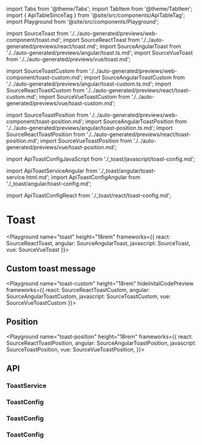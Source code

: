 import Tabs from '@theme/Tabs';
import TabItem from '@theme/TabItem';
import { ApiTableSinceTag } from '@site/src/components/ApiTableTag';
import Playground from '@site/src/components/Playground';

import SourceToast from './../auto-generated/previews/web-component/toast.md';
import SourceReactToast from './../auto-generated/previews/react/toast.md';
import SourceAngularToast from './../auto-generated/previews/angular/toast.ts.md';
import SourceVueToast from './../auto-generated/previews/vue/toast.md';

import SourceToastCustom from './../auto-generated/previews/web-component/toast-custom.md';
import SourceAngularToastCustom from './../auto-generated/previews/angular/toast-custom.ts.md';
import SourceReactToastCustom from './../auto-generated/previews/react/toast-custom.md';
import SourceVueToastCustom from './../auto-generated/previews/vue/toast-custom.md';

import SourceToastPosition from './../auto-generated/previews/web-component/toast-position.md';
import SourceAngularToastPosition from './../auto-generated/previews/angular/toast-position.ts.md';
import SourceReactToastPosition from './../auto-generated/previews/react/toast-position.md';
import SourceVueToastPosition from './../auto-generated/previews/vue/toast-position.md';

import ApiToastConfigJavaScript from './\_toast/javascript/toast-config.md';

import ApiToastServiceAngular from './\_toast/angular/toast-service.html.md';
import ApiToastConfigAngular from './\_toast/angular/toast-config.md';

import ApiToastConfigReact from './\_toast/react/toast-config.md';

# Toast

<Playground
name="toast" height="18rem"
frameworks={{
  react: SourceReactToast,
  angular: SourceAngularToast,
  javascript: SourceToast,
  vue: SourceVueToast
}}></Playground>

## Custom toast message

<Playground
name="toast-custom" height="18rem"
hideInitalCodePreview
frameworks={{
  react: SourceReactToastCustom,
  angular: SourceAngularToastCustom,
  javascript: SourceToastCustom,
  vue: SourceVueToastCustom
}}></Playground>

## Position

<ApiTableSinceTag message="1.5.0" />

<Playground
name="toast-position" height="18rem"
frameworks={{
  react: SourceReactToastPosition,
  angular: SourceAngularToastPosition,
  javascript: SourceToastPosition,
  vue: SourceVueToastPosition,
}}></Playground>

## API

<Tabs>
  <TabItem value="Angular">
    <h3>ToastService</h3>
    <ApiToastServiceAngular />
    <h3>ToastConfig</h3>
    <ApiToastConfigAngular />
  </TabItem>

  <TabItem value="React">
    <h3>ToastConfig</h3>
    <ApiToastConfigReact />
  </TabItem>

  <TabItem value="JavaScript">
    <h3>ToastConfig</h3>
    <ApiToastConfigJavaScript />
  </TabItem>
</Tabs>
